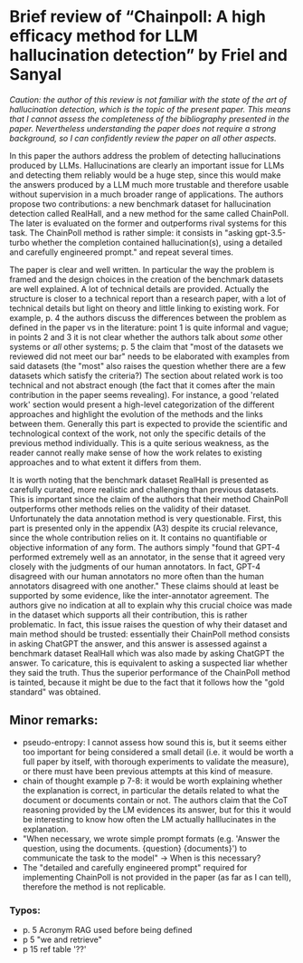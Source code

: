 # Brief review of “Chainpoll: A high efficacy method for LLM hallucination detection” by Friel and Sanyal

*Caution: the author of this review is not familiar with the state of the art of hallucination detection, which is the topic of the present paper. This means that I cannot assess the completeness of the bibliography presented in the paper. Nevertheless understanding the paper does not require a strong background, so I can confidently review the paper on all other aspects.*

In this paper the authors address the problem of detecting hallucinations produced by LLMs. Hallucinations are clearly an important issue  for LLMs and detecting them reliably would be a huge step, since this would make the answers produced by a LLM much more trustable and therefore usable without supervision in a much broader range of applications. The authors propose two contributions: a new benchmark dataset for hallucination detection called RealHall, and a new method for the same called ChainPoll. The later is evaluated on the former and outperforms rival systems for this task. The ChainPoll method is rather simple: it consists in "asking gpt-3.5-turbo whether the completion contained hallucination(s), using a detailed and carefully engineered prompt." and repeat several times.  

The paper is clear and well written. In particular the way the problem is framed and the design choices in the creation of the benchmark datasets are well explained. A lot of technical details are provided. Actually the structure is closer to a technical report than a research paper, with a lot of technical details but light on theory and little linking to existing work. For example, p. 4 the authors discuss the differences between the problem as defined in the paper vs in the literature: point 1 is quite informal and vague; in points 2 and 3 it is not clear whether the authors talk about *some* other systems or *all* other systems; p. 5 the claim that "most of the datasets we reviewed did not meet our bar" needs to be elaborated with examples from said datasets (the "most" also raises the question whether there are a few datasets which satisfy the criteria?) The section about related work is too technical and not abstract enough (the fact that it comes after the main contribution in the paper seems revealing). For instance, a good 'related work' section would present a high-level categorization of the different approaches and highlight the evolution of the methods and the links between them. Generally this part is expected to provide the scientific and technological context of the work, not only the specific details of the previous method individually. This is a quite serious weakness, as the reader cannot really make sense of how the work relates to existing approaches and to what extent it differs from them.

It is worth noting that the benchmark dataset RealHall is presented as carefully curated, more realistic and challenging than previous datasets. This is important since the claim of the authors that their method ChainPoll outperforms other methods relies on the validity of their dataset. Unfortunately the data annotation method is very questionable. First, this part is presented only in the appendix (A3) despite its crucial relevance, since the whole contribution relies on it. It contains no quantifiable or objective information of any form. The authors simply "found that GPT-4 performed extremely well as an annotator, in the sense that it agreed very closely with the judgments of our human annotators. In fact, GPT-4 disagreed with our human annotators no more often than the human annotators disagreed with one another." These claims should at least be supported by some evidence, like the inter-annotator agreement. The authors give no indication at all to explain why this crucial choice was made in the dataset which supports all their contribution, this is rather problematic. In fact, this issue raises the question of why their dataset and main method should be trusted: essentially their ChainPoll method consists in asking ChatGPT the answer, and this answer is assessed against a benchmark dataset RealHall which was also made by asking ChatGPT the answer. To caricature, this is equivalent to asking a suspected liar whether they said the truth. Thus the superior performance of the ChainPoll method is tainted, because it might be due to the fact that it follows how the "gold standard" was obtained.

## Minor remarks:

- pseudo-entropy: I cannot assess how sound this is, but it seems either too important for being considered a small detail (i.e. it would be worth a full paper by itself, with thorough experiments to validate the measure), or there must have been previous attempts at this kind of measure.
- chain of thought example p 7-8: it would be worth explaining whether the explanation is correct, in particular the details related to what the document or documents contain or not. The authors claim that the CoT reasoning provided by the LM evidences its answer, but for this it would be interesting to know how often the LM actually halllucinates in the explanation.
- "When necessary, we wrote simple prompt formats (e.g. 'Answer the question, using the documents. {question} {documents}') to communicate the task to the model" -> When is this necessary?
- The "detailed and carefully engineered prompt" required for implementing ChainPoll is not provided in the paper (as far as I can tell), therefore the method is not replicable.

### Typos:

- p. 5 Acronym RAG used before being defined 
- p 5 "we and retrieve"
- p 15 ref table '??'
